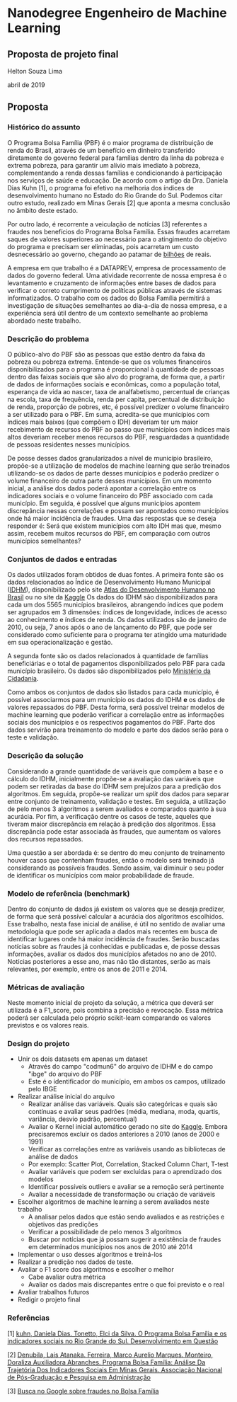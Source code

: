 # Nanodegree Engenheiro de Machine Learning
## Proposta de projeto final

Helton Souza Lima

abril de 2019

## Proposta

### Histórico do assunto

O Programa Bolsa Família (PBF) é o maior programa de distribuição de renda do Brasil, através de um benefício em dinheiro transferido diretamente do governo federal para famílias dentro da linha da pobreza e extrema pobreza, para garantir um alívio mais imediato à pobreza, complementando a renda dessas famílias e condicionando à participação nos serviços de saúde e educação. De acordo com o artigo da Dra. Daniela Dias Kuhn [1], o programa foi efetivo na melhoria dos índices de desenvolvimento humano no Estado do Rio Grande do Sul. Podemos citar outro estudo, realizado em Minas Gerais [2] que aponta a mesma conclusão no âmbito deste estado.

Por outro lado, é recorrente a veiculação de notícias [3] referentes a fraudes nos benefícios do Programa Bolsa Família. Essas fraudes acarretam saques de valores superiores ao necessário para o atingimento do objetivo do programa e precisam ser eliminadas, pois acarretam um custo desnecessário ao governo, chegando ao patamar de [bilhões](https://exame.abril.com.br/brasil/controladoria-geral-acha-r-13-bi-em-fraudes-no-bolsa-familia/) de reais. 

A empresa em que trabalho é a DATAPREV, empresa de processamento de dados do governo federal. Uma atividade recorrente de nossa empresa é o levantamento e cruzamento de informações entre bases de dados para verificar o correto cumprimento de políticas públicas através de sistemas informatizados. O trabalho com os dados do Bolsa Família permitirá a investigação de situações semelhantes ao dia-a-dia de nossa empresa, e a experiência será útil dentro de um contexto semelhante ao problema abordado neste trabalho.


### Descrição do problema

O público-alvo do PBF são as pessoas que estão dentro da faixa da pobreza ou pobreza extrema. Entende-se que os volumes financeiros disponibilizados para o programa é proporcional à quantidade de pessoas dentro das faixas sociais que são alvo do programa, de forma que, a partir de dados de informações sociais e econômicas, como a população total, esperança de vida ao nascer, taxa de analfabetismo, percentual de crianças na escola, taxa de frequência, renda per capita, percentual de distribuição de renda, proporção de pobres, etc, é possível predizer o volume financeiro a ser utilizado para o PBF. Em suma, acredita-se que municípios com índices mais baixos (que compõem o IDH) deveriam ter um maior recebimento de recursos do PBF ao passo que municípios com índices mais altos deveriam receber menos recursos do PBF, resguardadas a quantidade de pessoas residentes nesses municípios.

De posse desses dados granularizados a nível de município brasileiro, propõe-se a utilização de modelos de machine learning que serão treinados utilizando-se os dados de parte desses municípios e poderão predizer o volume financeiro de outra parte desses municípios. Em um momento inicial, a análise dos dados poderá apontar a correlação entre os indicadores sociais e o volume financeiro do PBF associado com cada município. Em seguida, é possível que alguns municípios apontem discrepância nessas correlações e possam ser apontados como municípios onde há maior incidência de fraudes. Uma das respostas que se deseja responder é: Será que existem municípios com alto IDH mas que, mesmo assim, recebem muitos recursos do PBF, em comparação com outros municípios semelhantes?


### Conjuntos de dados e entradas

Os dados utilizados foram obtidos de duas fontes. A primeira fonte são os dados relacionados ao Índice de Desenvolvimento Humano Municipal ([IDHM](http://www.atlasbrasil.org.br/2013/pt/o_atlas/idhm/)), disponibilizado pelo site [Atlas do Desenvolvimento Humano no Brasil](http://www.atlasbrasil.org.br/2013/pt/home/) ou no site da [Kaggle](https://www.kaggle.com/pauloeduneves/hdi-brazil-idh-brasil) Os dados do IDHM são disponibilizados para cada um dos 5565 municípios brasileiros, abrangendo índices que podem ser agrupados em 3 dimensões: índices de longevidade, índices de acesso ao conhecimento e índices de renda. Os dados utilizados são de janeiro de 2010, ou seja, 7 anos após o ano de lançamento do PBF, que pode ser considerado como suficiente para o programa ter atingido uma maturidade em sua operacionalização e gestão.

A segunda fonte são os dados relacionados à quantidade de famílias beneficiárias e o total de pagamentos disponibilizados pelo PBF para cada município brasileiro. Os dados são disponibilizados pelo [Ministério da Cidadania](https://aplicacoes.mds.gov.br/sagi/vis/data/data-table.php).

Como ambos os conjuntos de dados são listados para cada município, é possível associarmos para um município os dados do IDHM **e** os dados de valores repassados do PBF. Desta forma, será possível treinar modelos de machine learning que poderão verificar a correlação entre as informações sociais dos municípios e os respectivos pagamentos do PBF. Parte dos dados servirão para treinamento do modelo e parte dos dados serão para o teste e validação. 


### Descrição da solução

Considerando a grande quantidade de variáveis que compõem a base e o cálculo do IDHM, inicialmente propõe-se a avaliação das variáveis que podem ser retiradas da base do IDHM sem prejuízos para a predição dos algoritmos. Em seguida, propõe-se realizar um _split_ dos dados para separar entre conjunto de treinamento, validação e testes. Em seguida, a utilização de pelo menos 3 algoritmos a serem avaliados e comparados quanto à sua acurácia. Por fim, a verificação dentre os casos de teste, aqueles que tiveram maior discrepância em relação à predição dos algoritmos. Essa discrepância pode estar associada às fraudes, que aumentam os valores dos recursos repassados.

Uma questão a ser abordada é: se dentro do meu conjunto de treinamento houver casos que contenham fraudes, então o modelo será treinado já considerando as possíveis fraudes. Sendo assim, vai diminuir o seu poder de identificar os municípios com maior probabilidade de fraude.


### Modelo de referência (benchmark)

Dentro do conjunto de dados já existem os valores que se deseja predizer, de forma que será possível calcular a acurácia dos algoritmos escolhidos. Esse trabalho, nesta fase inicial de análise, é útil no sentido de avaliar uma metodologia que pode ser aplicada a dados mais recentes em busca de identificar lugares onde há maior incidência de fraudes. Serão buscadas notícias sobre as fraudes já conhecidas e publicadas e, de posse dessas informações, avaliar os dados dos municípios afetados no ano de 2010. Notícias posteriores a esse ano, mas não tão distantes, serão as mais relevantes, por exemplo, entre os anos de 2011 e 2014.


### Métricas de avaliação

Neste momento inicial de projeto da solução, a métrica que deverá ser utilizada é a F1_score, pois combina a precisão e revocação. Essa métrica poderá ser calculada pelo próprio scikit-learn comparando os valores previstos e os valores reais.


### Design do projeto

* Unir os dois datasets em apenas um dataset
  * Através do campo "codmun6" do arquivo de IDHM e do campo "ibge" do arquivo do PBF
  * Este é o identificador do município, em ambos os campos, utilizado pelo IBGE
* Realizar análise inicial do arquivo
  * Realizar análise das variáveis. Quais são categóricas e quais são contínuas e avaliar seus padrões (média, mediana, moda, quartis, variância, desvio padrão, percentual)
   * Avaliar o Kernel inicial automático gerado no site do [Kaggle](https://www.kaggle.com/kerneler/starter-hdi-brazil-idh-brasil-80f68b4b-6). Embora precisaremos excluir os dados anteriores a 2010 (anos de 2000 e 1991)
  * Verificar as correlações entre as variáveis usando as bibliotecas de análise de dados
   * Por exemplo: Scatter Plot, Correlation, Stacked Column Chart, T-test
  * Avaliar variáveis que podem ser excluídas para o aprendizado dos modelos
  * Identificar possíveis outliers e avaliar se a remoção será pertinente
  * Avaliar a necessidade de transformação ou criação de variáveis
* Escolher algoritmos de machine learning a serem avaliados neste trabalho
  * A analisar pelos dados que estão sendo avaliados e as restrições e objetivos das predições
  * Verificar a possibilidade de pelo menos 3 algoritmos
  * Buscar por notícias que já possam sugerir a existência de fraudes em determinados municípios nos anos de 2010 até 2014
* Implementar o uso desses algoritmos e treiná-los
* Realizar a predição nos dados de teste. 
* Avaliar o F1 score dos algoritmos e escolher o melhor
  * Cabe avaliar outra métrica
  * Avaliar os dados mais discrepantes entre o que foi previsto e o real
* Avaliar trabalhos futuros
* Redigir o projeto final

### Referências

[1] [kuhn, Daniela Dias. Tonetto, Elci da Silva. O Programa Bolsa Família e os indicadores sociais no Rio Grande do Sul. Desenvolvimento em Questão](https://www.revistas.unijui.edu.br/index.php/desenvolvimentoemquestao/article/view/5799/5303)

[2] [Denubila, Lais Atanaka. Ferreira, Marco Aurelio Marques. Monteiro, Doraliza Auxiliadora Abranches. Programa Bolsa Família: Análise Da Trajetória Dos Indicadores Sociais Em Minas Gerais. Associação Nacional de Pós-Graduação e Pesquisa em Administração](http://www.anpad.org.br/admin/pdf/apb1239.pdf)

[3] [Busca no Google sobre fraudes no Bolsa Família](https://www.google.com/search?q=bolsa+fam%C3%ADlia+fraudes&rlz=1C1GCEU_pt-brBR835BR835&source=lnms&tbm=nws&sa=X&ved=0ahUKEwiz_MzgsLbhAhU7KLkGHcQzCmgQ_AUIDigB&biw=1920&bih=969)

